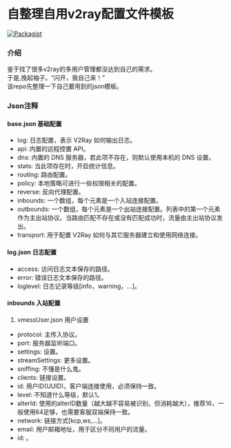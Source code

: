 
自整理自用v2ray配置文件模板
=======
[![Packagist](https://img.shields.io/packagist/l/doctrine/orm.svg)](https://github.com/jhao104/proxy_pool/blob/master/LICENSE)


### 介绍
鉴于找了很多v2ray的多用户管理都没达到自己的需求。  
于是,挽起袖子。“闪开，我自己来！”  
该repo先整理一下自己要用到的json模板。

### Json注释

#### base.json 基础配置

* log: 日志配置，表示 V2Ray 如何输出日志。
* api: 内置的远程控置 API。
* dns: 内置的 DNS 服务器，若此项不存在，则默认使用本机的 DNS 设置。
* stats: 当此项存在时，开启统计信息。
* routing: 路由配置。
* policy: 本地策略可进行一些权限相关的配置。
* reverse: 反向代理配置。
* inbounds: 一个数组，每个元素是一个入站连接配置。
* outbounds: 一个数组，每个元素是一个出站连接配置。列表中的第一个元素作为主出站协议。当路由匹配不存在或没有匹配成功时，流量由主出站协议发出。
* transport: 用于配置 V2Ray 如何与其它服务器建立和使用网络连接。

#### log.json 日志配置

* access: 访问日志文本保存的路径。
* error: 错误日志文本保存的路径。
* loglevel: 日志记录等级[info，warning，...]。

#### inbounds 入站配置 

1. vmessUser.json 用户设置
* protocol: 主传入协议。
* port: 服务器监听端口。
* settings: 设置。
* streamSettings: 更多设置。
* sniffing: 不懂是什么鬼。
* clients: 链接设置。
* id: 用户ID(UUID)，客户端连接使用，必须保持一致。
* level: 不知道什么等级，默认1。
* alterId: 使用的alterID数量（越大越不容易被识别，但消耗越大），推荐16，一般使用64足够，也需要客服双端保持一致。
* network: 链接方式[kcp,ws,...]。
* email: 用户邮箱地址，用于区分不同用户的流量。
* id: 。